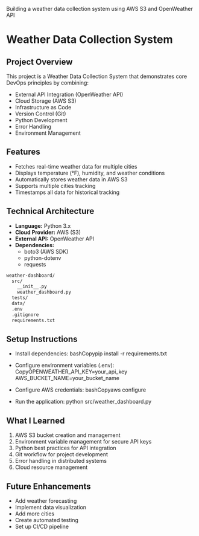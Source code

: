Building a weather data collection system using AWS S3 and OpenWeather API

# Weather Data Collection System 

## Project Overview
This project is a Weather Data Collection System that demonstrates core DevOps principles by combining:
- External API Integration (OpenWeather API)
- Cloud Storage (AWS S3)
- Infrastructure as Code
- Version Control (Git)
- Python Development
- Error Handling
- Environment Management

## Features
- Fetches real-time weather data for multiple cities
- Displays temperature (°F), humidity, and weather conditions
- Automatically stores weather data in AWS S3
- Supports multiple cities tracking
- Timestamps all data for historical tracking

## Technical Architecture
- **Language:** Python 3.x
- **Cloud Provider:** AWS (S3)
- **External API:** OpenWeather API
- **Dependencies:** 
  - boto3 (AWS SDK)
  - python-dotenv
  - requests

```markdown
weather-dashboard/
  src/
    __init__.py
    weather_dashboard.py
  tests/
  data/
  .env
  .gitignore
  requirements.txt
```
## Setup Instructions

* Install dependencies:
bashCopypip install -r requirements.txt

* Configure environment variables (.env):
CopyOPENWEATHER_API_KEY=your_api_key
AWS_BUCKET_NAME=your_bucket_name

* Configure AWS credentials:
bashCopyaws configure

* Run the application:
python src/weather_dashboard.py

## What I Learned

1. AWS S3 bucket creation and management
2. Environment variable management for secure API keys
3. Python best practices for API integration
4. Git workflow for project development
5. Error handling in distributed systems
6. Cloud resource management

## Future Enhancements

- Add weather forecasting
- Implement data visualization
- Add more cities
- Create automated testing
- Set up CI/CD pipeline
